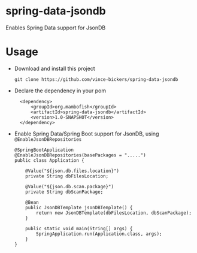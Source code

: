 # spring-data-jsondb
Enables Spring Data support for JsonDB

# Usage
- Download and install this project

      git clone https://github.com/vince-bickers/spring-data-jsondb
      
- Declare the dependency in your pom

        <dependency>
            <groupId>org.mambofish</groupId>
            <artifactId>spring-data-jsondb</artifactId>
            <version>1.0-SNAPSHOT</version>
        </dependency>

- Enable Spring Data/Spring Boot support for JsonDB, using `@EnableJsonDBRepositories`

      @SpringBootApplication
      @EnableJsonDBRepositories(basePackages = ".....")
      public class Application {

          @Value("${json.db.files.location}")
          private String dbFilesLocation;

          @Value("${json.db.scan.package}")
          private String dbScanPackage;

          @Bean
          public JsonDBTemplate jsonDBTemplate() {
              return new JsonDBTemplate(dbFilesLocation, dbScanPackage);
          }

          public static void main(String[] args) {
              SpringApplication.run(Application.class, args);
          }
      }
